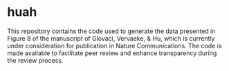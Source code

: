 # huah
This repository contains the code used to generate the data presented in Figure 8 of the manuscript of Glovaci, Vervaeke, & Hu, which is currently under consideration for publication in Nature Communications. The code is made available to facilitate peer review and enhance transparency during the review process.







